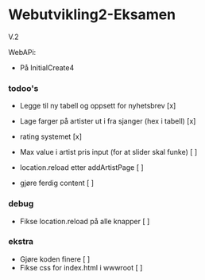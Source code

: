 # Webutvikling2-Eksamen
V.2


WebAPi:
- På InitialCreate4


### todoo's ###
- Legge til ny tabell og oppsett for nyhetsbrev [x]
- Lage farger på artister ut i fra sjanger (hex i tabell) [x]
- rating systemet [x]

- Max value i artist pris input (for at slider skal funke) [ ]
- location.reload etter addArtistPage [ ]


- gjøre ferdig content [ ]
### debug ###
-  Fikse location.reload på alle knapper [ ]

### ekstra ###
- Gjøre koden finere [ ]
- Fikse css for index.html i wwwroot [ ]